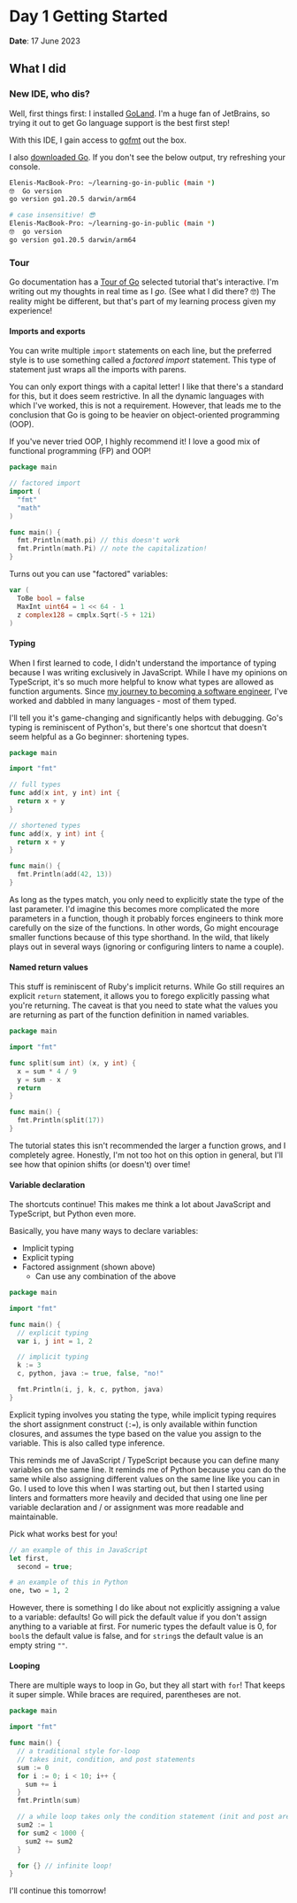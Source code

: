 # Day 1 Getting Started

**Date**: 17 June 2023

## What I did

### New IDE, who dis?

Well, first things first: I installed [GoLand]. I'm a huge fan of JetBrains, so
trying it out to get Go language support is the best first step!

With this IDE, I gain access to [gofmt] out the box.

I also [downloaded Go]. If you don't see the below output, try refreshing your
console.

```bash
Elenis-MacBook-Pro: ~/learning-go-in-public (main *)
🤓  Go version
go version go1.20.5 darwin/arm64

# case insensitive! 😎
Elenis-MacBook-Pro: ~/learning-go-in-public (main *)
🤓  go version
go version go1.20.5 darwin/arm64
```

### Tour

Go documentation has a [Tour of Go] selected tutorial that's interactive. I'm
writing out my thoughts in real time as I _go_. (See what I did there? 🤓) The
reality might be different, but that's part of my learning process given my
experience!

#### Imports and exports

You can write multiple `import` statements on each line, but the preferred
style is to use something called a _factored import_ statement. This type of
statement just wraps all the imports with parens.

You can only export things with a capital letter! I like that there's a
standard for this, but it does seem restrictive. In all the dynamic languages
with which I've worked, this is not a requirement. However, that leads me to
the conclusion that Go is going to be heavier on object-oriented programming
(OOP).

If you've never tried OOP, I highly recommend it! I love a good mix of
functional programming (FP) and OOP!

```go
package main

// factored import
import (
  "fmt"
  "math"
)

func main() {
  fmt.Println(math.pi) // this doesn't work
  fmt.Println(math.Pi) // note the capitalization!
}
```

Turns out you can use "factored" variables:

```go
var (
  ToBe bool = false
  MaxInt uint64 = 1 << 64 - 1
  z complex128 = cmplx.Sqrt(-5 + 12i)
)
```

#### Typing

When I first learned to code, I didn't understand the importance of typing
because I was writing exclusively in JavaScript. While I have my opinions on
TypeScript, it's so much more helpful to know what types are allowed as
function arguments. Since [my journey to becoming a software engineer], I've
worked and dabbled in many languages - most of them typed.

I'll tell you it's game-changing and significantly helps with debugging. Go's
typing is reminiscent of Python's, but there's one shortcut that doesn't seem
helpful as a Go beginner: shortening types.

```go
package main

import "fmt"

// full types
func add(x int, y int) int {
  return x + y
}

// shortened types
func add(x, y int) int {
  return x + y
}

func main() {
  fmt.Println(add(42, 13))
}
```

As long as the types match, you only need to explicitly state the type of the
last parameter. I'd imagine this becomes more complicated the more parameters
in a function, though it probably forces engineers to think more carefully on
the size of the functions. In other words, Go might encourage smaller functions
because of this type shorthand. In the wild, that likely plays out in several
ways (ignoring or configuring linters to name a couple).

#### Named return values

This stuff is reminiscent of Ruby's implicit returns. While Go still requires
an explicit `return` statement, it allows you to forego explicitly passing what
you're returning. The caveat is that you need to state what the values you are
returning as part of the function definition in named variables.

```go
package main

import "fmt"

func split(sum int) (x, y int) {
  x = sum * 4 / 9
  y = sum - x
  return
}

func main() {
  fmt.Println(split(17))
}
```

The tutorial states this isn't recommended the larger a function grows, and I
completely agree. Honestly, I'm not too hot on this option in general, but I'll
see how that opinion shifts (or doesn't) over time!

#### Variable declaration

The shortcuts continue! This makes me think a lot about JavaScript and
TypeScript, but Python even more.

Basically, you have many ways to declare variables:

- Implicit typing
- Explicit typing
- Factored assignment (shown above)
  - Can use any combination of the above

```go
package main

import "fmt"

func main() {
  // explicit typing
  var i, j int = 1, 2

  // implicit typing
  k := 3
  c, python, java := true, false, "no!"

  fmt.Println(i, j, k, c, python, java)
}
```

Explicit typing involves you stating the type, while implicit typing requires
the short assignment construct (`:=`), is only available within function
closures, and assumes the type based on the value you assign to the variable.
This is also called type inference.

This reminds me of JavaScript / TypeScript because you can define many
variables on the same line. It reminds me of Python because you can do the same
while also assigning different values on the same line like you can in Go. I
used to love this when I was starting out, but then I started using linters and
formatters more heavily and decided that using one line per variable
declaration and / or assignment was more readable and maintainable.

Pick what works best for you!

```js
// an example of this in JavaScript
let first,
  second = true;
```

```python
# an example of this in Python
one, two = 1, 2
```

However, there is something I do like about not explicitly assigning a value to
a variable: defaults! Go will pick the default value if you don't assign
anything to a variable at first. For numeric types the default value is 0, for
`bool`s the default value is false, and for `string`s the default value is an
empty string `""`.

#### Looping

There are multiple ways to loop in Go, but they all start with `for`! That
keeps it super simple. While braces are required, parentheses are not.

```go
package main

import "fmt"

func main() {
  // a traditional style for-loop
  // takes init, condition, and post statements
  sum := 0
  for i := 0; i < 10; i++ {
    sum += i
  }
  fmt.Println(sum)

  // a while loop takes only the condition statement (init and post are optional)
  sum2 := 1
  for sum2 < 1000 {
    sum2 += sum2
  }

  for {} // infinite loop!
}
```

I'll continue this tomorrow!

[goland]: https://www.jetbrains.com/go/
[gofmt]: https://pkg.go.dev/cmd/gofmt
[downloaded go]: https://go.dev/dl/
[tour of go]: https://go.dev/tour/
[my journey to becoming a software engineer]:
  https://codeburst.io/five-ways-becoming-a-software-engineer-made-me-a-wizard-de1060fc04d4
